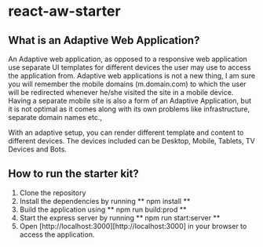# react-aw-starter

## What is an Adaptive Web Application?
An Adaptive web application, as opposed to a responsive web application use separate UI templates for different devices the user may use to access the application from. Adaptive web applications is not a new thing, I am sure you will remember the mobile domains (m.domain.com) to which the user will be redirected whenever he/she visited the site in a mobile device. Having a separate mobile site is also a form of an Adaptive Application, but it is not optimal as it comes along with its own problems like infrastructure, separate domain names etc.,

With an adaptive setup, you can render different template and content to different devices. The devices included can be Desktop, Mobile, Tablets, TV Devices and Bots.

## How to run the starter kit?
1. Clone the repository
2. Install the dependencies by running ** npm install **
3. Build the application using ** npm run build:prod **
4. Start the express server by running ** npm run start:server **
5. Open [http://localhost:3000][http://localhost:3000] in your browser to access the application.



